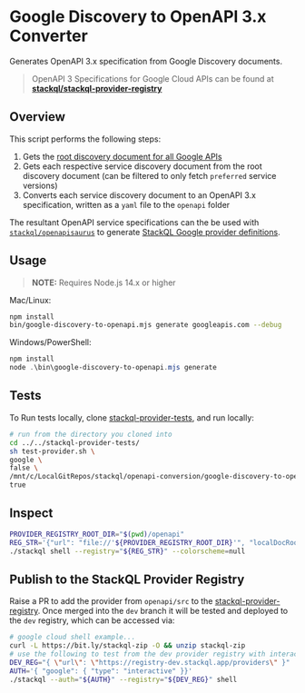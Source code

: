 # Google Discovery to OpenAPI 3.x Converter

Generates OpenAPI 3.x specification from Google Discovery documents.

> OpenAPI 3 Specifications for Google Cloud APIs can be found at [__stackql/stackql-provider-registry__](https://github.com/stackql/stackql-provider-registry/tree/dev/providers/src/googleapis.com/v00.00.00000/services)

## Overview

This script performs the following steps:
1. Gets the [root discovery document for all Google APIs](https://discovery.googleapis.com/discovery/v1/apis)
2. Gets each respective service discovery document from the root discovery document (can be filtered to only fetch `preferred` service versions)
3. Converts each service discovery document to an OpenAPI 3.x specification, written as a `yaml` file to the `openapi` folder

The resultant OpenAPI service specifications can the be used with [`stackql/openapisaurus`](https://github.com/stackql/openapisaurus) to generate [StackQL Google provider definitions](https://registry.stackql.io/providers/google/).

## Usage

> __NOTE:__ Requires Node.js 14.x or higher

Mac/Linux:

```bash
npm install
bin/google-discovery-to-openapi.mjs generate googleapis.com --debug
```

Windows/PowerShell:
    
```powershell
npm install
node .\bin\google-discovery-to-openapi.mjs generate
```

## Tests

To Run tests locally, clone [stackql-provider-tests](https://github.com/stackql/stackql-provider-tests), and run locally:

```bash
# run from the directory you cloned into
cd ../../stackql-provider-tests/
sh test-provider.sh \
google \
false \
/mnt/c/LocalGitRepos/stackql/openapi-conversion/google-discovery-to-openapi/openapi \
true
```

## Inspect

```bash
PROVIDER_REGISTRY_ROOT_DIR="$(pwd)/openapi"
REG_STR='{"url": "file://'${PROVIDER_REGISTRY_ROOT_DIR}'", "localDocRoot": "'${PROVIDER_REGISTRY_ROOT_DIR}'", "verifyConfig": {"nopVerify": true}}'
./stackql shell --registry="${REG_STR}" --colorscheme=null
```

## Publish to the StackQL Provider Registry

Raise a PR to add the provider from `openapi/src` to the [stackql-provider-registry](https://github.com/stackql/stackql-provider-registry/tree/dev/providers/src).  Once merged into the `dev` branch it will be tested and deployed to the `dev` registry, which can be accessed via:

```bash
# google cloud shell example...
curl -L https://bit.ly/stackql-zip -O && unzip stackql-zip
# use the following to test from the dev provider registry with interactiva authentication
DEV_REG="{ \"url\": \"https://registry-dev.stackql.app/providers\" }"
AUTH='{ "google": { "type": "interactive" }}'
./stackql --auth="${AUTH}" --registry="${DEV_REG}" shell
```

